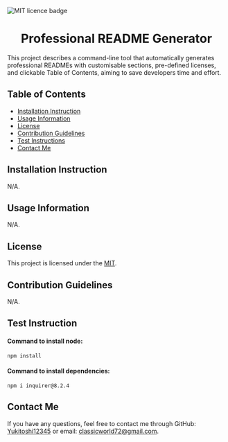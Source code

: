 ![MIT licence badge](https://img.shields.io/badge/License-MIT-green.svg)

  <h1 align="center"> Professional README Generator </h1>

This project describes a command-line tool that automatically generates professional READMEs with customisable sections, pre-defined licenses, and clickable Table of Contents, aiming to save developers time and effort.

## Table of Contents

- [Installation Instruction](#installation-instruction)
- [Usage Information](#usage-information)
- [License](#license)
- [Contribution Guidelines](#contribution-guidelines)
- [Test Instructions](#test-instructions)
- [Contact Me](#contact-me)

## Installation Instruction

N/A.

## Usage Information

N/A.

## License

This project is licensed under the [MIT](https://opensource.org/licenses/MIT).

## Contribution Guidelines

N/A.

## Test Instruction

#### Command to install node:

` npm install
`

#### Command to install dependencies:

` npm i inquirer@8.2.4
`

## Contact Me

If you have any questions, feel free to contact me through GitHub: [Yukitoshi12345](https://github.com/Yukitoshi12345) or email: classicworld72@gmail.com.

